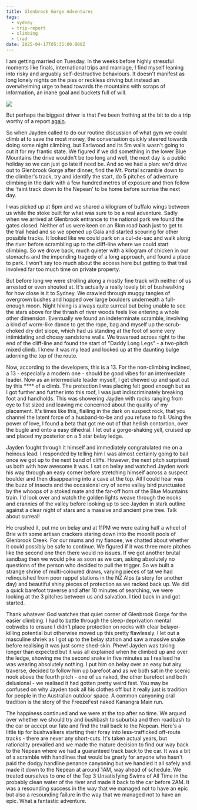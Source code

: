 ```yaml
---
title: Glenbrook Gorge Adventures
tags:
  - sydney
  - trip-report
  - climbing
  - trad
date: 2025-04-17T05:35:00.000Z
---
```


I am getting married on Tuesday. In the weeks before highly stressful moments like finals, international trips and marriage, I find myself leaning into risky and arguably self-destructive behaviours. It doesn't manifest as long lonely nights on the piss or reckless driving but instead an overwhelming urge to head towards the mountains with scraps of information, an inane goal and buckets full of will.

![](/jayden.jpg)

But perhaps the biggest driver is that I've been frothing at the bit to do a trip worthy of a report [again](https://www.subw.org.au/2024/11/30/western-explorers-range/).

So when Jayden called to do our routine discussion of what gym we could climb at to save the most money, the conversation quickly steered towards doing some night climbing, but Earlwood and its 5m walls wasn't going to cut it for my frantic state. We figured if we did something in the lower Blue Mountains the drive wouldn't be too long and well, the next day is a public holiday so we can just go late if need be. And so we had a plan: we'd drive out to Glenbrook Gorge after dinner, find the Mt. Portal scramble down to the climber's track, try and identify the start, do 5 pitches of adventure climbing in the dark with a few hundred metres of exposure and then follow the 'faint track down to the Nepean' to be home before sunrise the next day.

I was picked up at 6pm and we shared a kilogram of buffalo wings between us while the stoke built for what was sure to be a real adventure. Sadly when we arrived at Glenbrook entrance to the national park we found the gates closed. Neither of us were keen on an 8km road bash just to get to the trail head and so we opened up Gaia and started scouring for other possible tracks. It looked like we could park on a cul-de-sac and walk along the river before scrambling up to the cliff-line where we could start climbing. So we drove back, much quieter with a kilogram of chicken in our stomachs and the impending tragedy of a long approach, and found a place to park. I won't say too much about the access here but getting to that trail involved far too much time on private property.

But before long we were strolling along a mostly fine track with neither of us arrested or even shouted at. It's actually a really lovely bit of bushwalking for how close is it to Sydney. We crawled through muggy tangles of overgrown bushes and hopped over large boulders underneath a full-enough moon. Night hiking is always quite surreal but being unable to see the stars above for the thrash of river woods feels like entering a whole other dimension. Eventually we found an indeterminate scramble, involving a kind of worm-like dance to get the rope, bag and myself up the scrub-choked dry dirt slope, which had us standing at the foot of some very intimidating and chossy sandstone walls. We traversed across right to the end of the cliff-line and found the start of "Daddy Long Legs" - a two-pitch mixed climb. I knew it was my lead and looked up at the daunting bulge adorning the top of the route.

Now, according to the developers, this is a 13. For the non-climbing inclined, a 13 - especially a modern one - should be good vibes for an intermediate leader. Now as an intermediate leader myself, I get chewed up and spat out by this \*\*\*\* of a climb. The protection I was placing felt good enough but as I got further and further into this roof, I was just indiscriminately breaking foot and handholds. This was showering Jayden with rocks ranging from eye to fist sized and leaving me concerned about the quality of my placement. It's times like this, flailing in the dark on suspect rock, that you channel the latent force of a husband-to-be and you refuse to fall. Using the power of love, I found a beta that got me out of that hellish contortion, over the bugle and onto a easy dihedral. I let out a gorge-shaking yell, cruised up and placed my posterior on a 5 star belay ledge.

Jayden fought through it himself and immediately congratulated me on a heinous lead. I responded by telling him I was almost certainly going to bail once we got up to the next band of cliffs. However, the next pitch surprised us both with how awesome it was. I sat on belay and watched Jayden work his way through an easy corner before stretching himself across a suspect boulder and then disappearing into a cave at the top. All I could hear was the buzz of insects and the occasional cry of some valley bird punctuated by the whoops of a stoked mate and the far-off horn of the Blue Mountains train. I'd look over and watch the golden lights weave through the nooks and crannies of the valley before looking up to see Jayden in stark outline against a clear night of stars and a massive and ancient pine tree. Talk about surreal!

He crushed it, put me on belay and at 11PM we were eating half a wheel of Brie with some artisan crackers staring down into the moonlit pools of Glenbrook Creek. For our mums and my fiancee, we chatted about whether it could possibly be safe to continue. We figured if it was three more pitches like the second one then there would no issues. If we got another brutal sandbag then we would pike as soon as we can, asking absolutely no questions of the person who decided to pull the trigger. So we built a strange shrine of multi-coloured draws, varying pieces of tat we had relinquished from poor rappel stations in the NZ Alps (a story for another day) and beautiful shiny pieces of protection as we racked back up. We did a quick barefoot traverse and after 10 minutes of searching, we were looking at the 3 pitches between us and salvation. I tied back in and got started.

Thank whatever God watches that quiet corner of Glenbrook Gorge for the easier climbing. I had to battle through the sleep-deprivation mental cobwebs to ensure I didn't place protection on rocks with clear belayer-killing potential but otherwise moved up this pretty flawlessly. I let out a masculine shriek as I got up to the belay station and saw a massive snake before realising it was just some shed-skin. Phew! Jayden was taking longer than expected but it was all explained when he climbed up and over the ledge, showing me the second snake in five minutes as I realised he was wearing absolutely nothing. I put him on belay over an easy but airy traverse, decided to follow him up barefoot and as we both sat in the scenic nook above the fourth pitch - one of us naked, the other barefoot and both delusional - we realised it had gotten pretty weird fast. You may be confused on why Jayden took all his clothes off but it really just is tradition for people in the Australian outdoor space. A common canyoning oral tradition is the story of the FreezeFest naked Kanangra Main run.

The happiness continued and we were at the top after no time. We argued over whether we should try and bushbash to suburbia and then roadbash to the car or accept our fate and find the trail back to the Nepean. Here's a little tip for bushwalkers starting their foray into less-trafficked off-route tracks - there are never any short-cuts. It's taken actual years, but rationality prevailed and we made the mature decision to find our way back to the Nepean where we had a guaranteed track back to the car. It was a bit of a scramble with handlines that would be gnarly for anyone who hasn't paid the dodgy handline penance canyoning but we handled it all safely and made it down to the Nepean at around 1AM, way ahead of schedule. We treated ourselves to one of the Top 3 Unsatisfying Swims of All Time in the probably clean water of the river and made it back to the car before 2AM. It was a resounding success in the way that we managed not to have an epic but also a resounding failure in the way that we managed not to have an epic. What a fantastic adventure.
